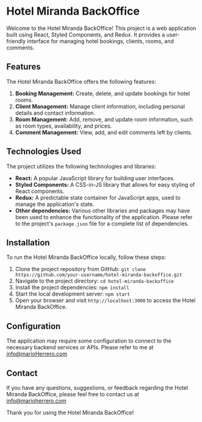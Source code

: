 # Hotel Miranda BackOffice

Welcome to the Hotel Miranda BackOffice! This project is a web application built using React, Styled Components, and Redux. It provides a user-friendly interface for managing hotel bookings, clients, rooms, and comments.

## Features

The Hotel Miranda BackOffice offers the following features:

1. **Booking Management:** Create, delete, and update bookings for hotel rooms.
2. **Client Management:** Manage client information, including personal details and contact information.
3. **Room Management:** Add, remove, and update room information, such as room types, availability, and prices.
4. **Comment Management:** View, add, and edit comments left by clients.

## Technologies Used

The project utilizes the following technologies and libraries:

- **React:** A popular JavaScript library for building user interfaces.
- **Styled Components:** A CSS-in-JS library that allows for easy styling of React components.
- **Redux:** A predictable state container for JavaScript apps, used to manage the application's state.
- **Other dependencies:** Various other libraries and packages may have been used to enhance the functionality of the application. Please refer to the project's `package.json` file for a complete list of dependencies.

## Installation

To run the Hotel Miranda BackOffice locally, follow these steps:

1. Clone the project repository from GitHub: `git clone https://github.com/your-username/hotel-miranda-backoffice.git`
2. Navigate to the project directory: `cd hotel-miranda-backoffice`
3. Install the project dependencies: `npm install`
4. Start the local development server: `npm start`
5. Open your browser and visit `http://localhost:3000` to access the Hotel Miranda BackOffice.

## Configuration

The application may require some configuration to connect to the necessary backend services or APIs. Please refer to me at info@marioHerrero.com

## Contact

If you have any questions, suggestions, or feedback regarding the Hotel Miranda BackOffice, please feel free to contact us at info@marioherrero.com

Thank you for using the Hotel Miranda BackOffice!   
